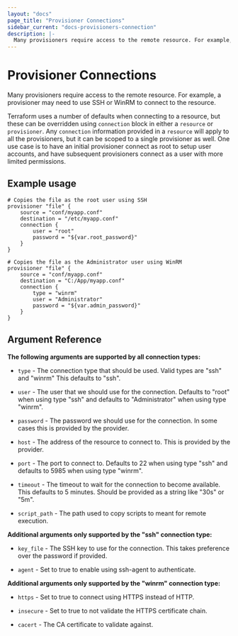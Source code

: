 ```yaml
---
layout: "docs"
page_title: "Provisioner Connections"
sidebar_current: "docs-provisioners-connection"
description: |-
  Many provisioners require access to the remote resource. For example, a provisioner may need to use SSH or WinRM to connect to the resource.
---
```


# Provisioner Connections

Many provisioners require access to the remote resource. For example,
a provisioner may need to use SSH or WinRM to connect to the resource.

Terraform uses a number of defaults when connecting to a resource, but these
can be overridden using `connection` block in either a `resource` or `provisioner`.
Any `connection` information provided in a `resource` will apply to all the
provisioners, but it can be scoped to a single provisioner as well. One use case
is to have an initial provisioner connect as root to setup user accounts, and have
subsequent provisioners connect as a user with more limited permissions.

## Example usage

```
# Copies the file as the root user using SSH
provisioner "file" {
    source = "conf/myapp.conf"
    destination = "/etc/myapp.conf"
    connection {
        user = "root"
        password = "${var.root_password}"
    }
}

# Copies the file as the Administrator user using WinRM
provisioner "file" {
    source = "conf/myapp.conf"
    destination = "C:/App/myapp.conf"
    connection {
        type = "winrm"
        user = "Administrator"
        password = "${var.admin_password}"
    }
}
```

## Argument Reference

**The following arguments are supported by all connection types:**

* `type` - The connection type that should be used. Valid types are "ssh" and "winrm"
  This defaults to "ssh".

* `user` - The user that we should use for the connection. Defaults to "root" when
  using type "ssh" and defaults to "Administrator" when using type "winrm".

* `password` - The password we should use for the connection. In some cases this is
  provided by the provider.

* `host` - The address of the resource to connect to. This is provided by the provider.

* `port` - The port to connect to. Defaults to 22 when using type "ssh" and defaults
  to 5985 when using type "winrm".

* `timeout` - The timeout to wait for the connection to become available. This defaults
  to 5 minutes. Should be provided as a string like "30s" or "5m".

* `script_path` - The path used to copy scripts to meant for remote execution.

**Additional arguments only supported by the "ssh" connection type:**

* `key_file` - The SSH key to use for the connection. This takes preference over the
  password if provided.

* `agent` - Set to true to enable using ssh-agent to authenticate.

**Additional arguments only supported by the "winrm" connection type:**

* `https` - Set to true to connect using HTTPS instead of HTTP.

* `insecure` - Set to true to not validate the HTTPS certificate chain.

* `cacert` - The CA certificate to validate against.

